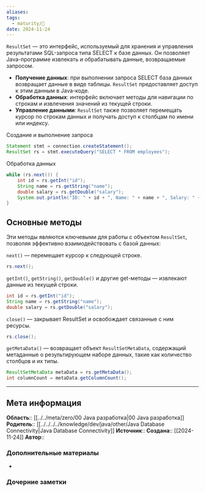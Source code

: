 ```yaml
---
aliases: 
tags:
  - maturity/🌱
date: 2024-11-24
---
```

`ResultSet` — это интерфейс, используемый для хранения и управления результатами SQL-запроса типа SELECT к базе данных. Он позволяет Java-программе извлекать и обрабатывать данные, возвращаемые запросом.

- **Получение данных**: при выполнении запроса SELECT база данных возвращает данные в виде таблицы. `ResultSet` предоставляет доступ к этим данным в Java-коде.
- **Обработка данных**: интерфейс включает методы для навигации по строкам и извлечения значений из текущей строки.
- **Управление данными**: `ResultSet` также позволяет перемещать курсор по строкам данных и получать доступ к столбцам по имени или индексу.

Создание и выполнение запроса
   ```java
   Statement stmt = connection.createStatement();
   ResultSet rs = stmt.executeQuery("SELECT * FROM employees");
   ```

Обработка данных
   ```java
   while (rs.next()) {
       int id = rs.getInt("id");
       String name = rs.getString("name");
       double salary = rs.getDouble("salary");
       System.out.println("ID: " + id + ", Name: " + name + ", Salary: " + salary);
   }
   ```
## Основные методы
Эти методы являются ключевыми для работы с объектом `ResultSet`, позволяя эффективно взаимодействовать с базой данных:

`next()` — перемещает курсор к следующей строке.

  ```java
  rs.next();
  ```

`getInt()`, `getString()`, `getDouble()` и другие get-методы — извлекают данные из текущей строки.

  ```java
  int id = rs.getInt("id");
  String name = rs.getString("name");
  double salary = rs.getDouble("salary");
  ```

`close()` — закрывает ResultSet и освобождает связанные с ним ресурсы.

  ```java
  rs.close();
  ```

`getMetaData()` — возвращает объект `ResultSetMetaData`, содержащий метаданные о результирующем наборе данных, такие как количество столбцов и их типы.

  ```java
  ResultSetMetaData metaData = rs.getMetaData();
  int columnCount = metaData.getColumnCount();
  ```

***
## Мета информация
**Область**:: [[../../meta/zero/00 Java разработка|00 Java разработка]]
**Родитель**:: [[../../../../knowledge/dev/java/other/Java Database Connectivity|Java Database Connectivity]]
**Источник**:: 
**Создана**:: [[2024-11-24]]
**Автор**:: 
### Дополнительные материалы
- 

### Дочерние заметки
<!-- QueryToSerialize: LIST FROM [[]] WHERE contains(Родитель, this.file.link) or contains(parents, this.file.link) -->

